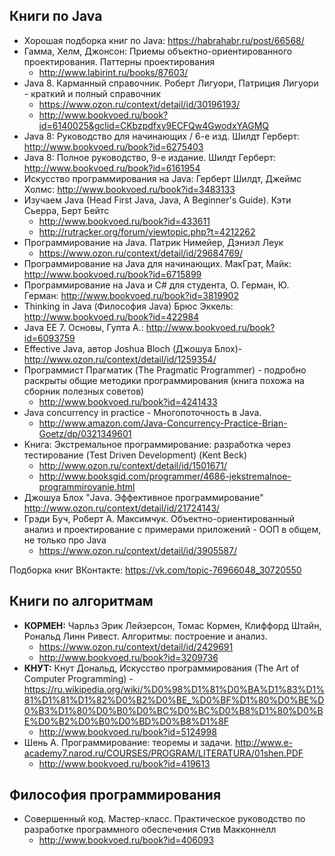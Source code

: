 Книги по Java
-------------
* Хорошая подборка книг по Java: https://habrahabr.ru/post/66568/
* Гамма, Хелм, Джонсон: Приемы объектно-ориентированного проектирования. Паттерны проектирования
  * http://www.labirint.ru/books/87603/
* Java 8. Карманный справочник.	Роберт Лигуори, Патриция Лигуори - краткий и полный справочник
  * https://www.ozon.ru/context/detail/id/30196193/
  * http://www.bookvoed.ru/book?id=6140025&gclid=CKbzpdfxy9ECFQw4GwodxYAGMQ
* Java 8: Руководство для начинающих / 6-е изд. Шилдт Герберт: http://www.bookvoed.ru/book?id=6275403
* Java 8: Полное руководство, 9-е издание. Шилдт Герберт: http://www.bookvoed.ru/book?id=6161954
* Искусство программирования на Java: Герберт Шилдт, Джеймс Холмс: http://www.bookvoed.ru/book?id=3483133
* Изучаем Java (Head First Java, Java, A Beginner's Guide). Кэти Сьерра, Берт Бейтс 
  * http://www.bookvoed.ru/book?id=433611
  * http://rutracker.org/forum/viewtopic.php?t=4212262
* Программирование на Java. Патрик Нимейер, Дэниэл Леук 
  * https://www.ozon.ru/context/detail/id/29684769/
* Программирование на Java для начинающих. МакГрат, Майк: http://www.bookvoed.ru/book?id=6715899  
* Программирование на Java и C# для студента, О. Герман, Ю. Герман: http://www.bookvoed.ru/book?id=3819902
* Thinking in Java (Философия Java) Брюс Эккель: http://www.bookvoed.ru/book?id=422984
* Java EE 7. Основы, Гупта А.: http://www.bookvoed.ru/book?id=6093759
* Effective Java, автор Joshua Bloch (Джошуа Блох)- http://www.ozon.ru/context/detail/id/1259354/
* Программист Прагматик (The Pragmatic Programmer) - подробно раскрыты общие методики программирования (книга похожа на сборник полезных советов)
  * http://www.bookvoed.ru/book?id=4241433
* Java concurrency in practice - Многопоточность в Java.
  * http://www.amazon.com/Java-Concurrency-Practice-Brian-Goetz/dp/0321349601
* Книга: Экстремальное программирование: разработка через тестирование (Test Driven Development) (Kent Beck) 
  * http://www.ozon.ru/context/detail/id/1501671/
  * http://www.booksgid.com/programmer/4686-jekstremalnoe-programmirovanie.html
* Джошуа Блох "Java. Эффективное программирование" http://www.ozon.ru/context/detail/id/21724143/
* Грэди Буч, Роберт А. Максимчук. Объектно-ориентированный анализ и проектирование с примерами приложений - 
  ООП в общем, не только про Java
  * https://www.ozon.ru/context/detail/id/3905587/
  
Подборка книг ВКонтакте: https://vk.com/topic-76966048_30720550

Книги по алгоритмам
-------------------
* **КОРМЕН:** Чарльз Эрик Лейзерсон, Томас Кормен, Клиффорд Штайн, Рональд Линн Ривест. Алгоритмы: построение и анализ. 
  * https://www.ozon.ru/context/detail/id/2429691
  * http://www.bookvoed.ru/book?id=3209736
* **КНУТ:** Кнут Дональд, Искусство программирования (The Art of Computer Programming) - https://ru.wikipedia.org/wiki/%D0%98%D1%81%D0%BA%D1%83%D1%81%D1%81%D1%82%D0%B2%D0%BE_%D0%BF%D1%80%D0%BE%D0%B3%D1%80%D0%B0%D0%BC%D0%BC%D0%B8%D1%80%D0%BE%D0%B2%D0%B0%D0%BD%D0%B8%D1%8F
  * http://www.bookvoed.ru/book?id=5124998      
* Шень А. Программирование: теоремы и задачи. http://www.e-academy7.narod.ru/COURSES/PROGRAM/LITERATURA/01shen.PDF
  * http://www.bookvoed.ru/book?id=419613

Философия программирования 
--------------------------
* Совершенный код. Мастер-класс. Практическое руководство по разработке программного обеспечения Стив Макконнелл 
  * http://www.bookvoed.ru/book?id=406093
 
